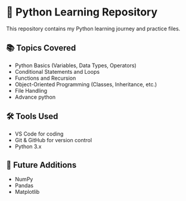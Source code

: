 # 🐍 Python Learning Repository

This repository contains my Python learning journey and practice files.

## 📚 Topics Covered
- Python Basics (Variables, Data Types, Operators)
- Conditional Statements and Loops
- Functions and Recursion
- Object-Oriented Programming (Classes, Inheritance, etc.)
- File Handling
- Advance python 

## 🛠️ Tools Used
- VS Code for coding
- Git & GitHub for version control
- Python 3.x

## 🚀 Future Additions
- NumPy
- Pandas
- Matplotlib

